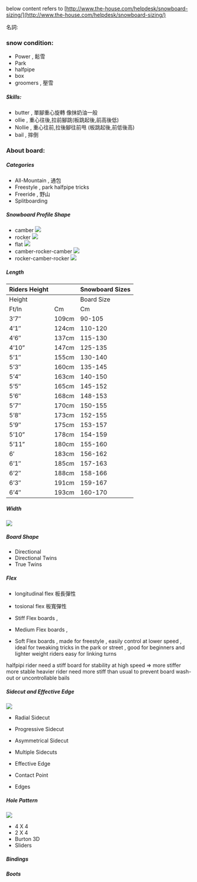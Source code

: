 


below content refers to [http://www.the-house.com/helpdesk/snowboard-sizing/](http://www.the-house.com/helpdesk/snowboard-sizing/)

 名詞:
### snow condition:
- Power , 鬆雪
- Park
- halfpipe
- box
- groomers , 壓雪


##### Skills:
- butter , 單腳重心旋轉 像抹奶油一般
- ollie , 重心往後,拉前腳跳(板跳起後,前高後低)
- Nollie , 重心往前,拉後腳往前甩 (板跳起後,前低後高)
- bail , 摔倒

### About board:

##### Categories
- All-Mountain , 通包
- Freestyle , park halfpipe tricks
- Freeride , 野山
- Splitboarding

##### Snowboard Profile Shape
- camber 
![](img/traditional-camber-shapes.jpg)
- rocker
![](img/rocker-snowboard-shapes.jpg)
- flat
![](img/flat-snowboards-shapes.jpg)
- camber-rocker-camber
![](img/hybrid-camber-rocker-shape.jpg)
- rocker-camber-rocker
![](img/hybrid-rocker-camber-rock-shape.jpg)

##### Length
|Riders Height||Snowboard Sizes|
|---|---|---|
|Height||Board Size|
|Ft/In|Cm|Cm|
|3’7″|109cm|90-105|
|4’1″|124cm|110-120|
|4’6″|137cm|115-130|
|4’10”|147cm|125-135|
|5’1″|155cm|130-140|
|5’3″|160cm|135-145|
|5’4″|163cm|140-150|
|5’5″|165cm|145-152|
|5’6″|168cm|148-153|
|5’7″|170cm|150-155|
|5’8″|173cm|152-155|
|5’9″|175cm|153-157|
|5’10”|178cm|154-159|
|5’11”|180cm|155-160|
|6′|183cm|156-162|
|6’1″|185cm|157-163|
|6’2″|188cm|158-166|
|6’3″|191cm|159-167|
|6’4″|193cm|160-170|
##### Width
![](img/1Snowboard_width.jpg)


##### Board Shape
- Directional
- Directional Twins
- True Twins

##### Flex
- longitudinal flex 板長彈性
- tosional flex 板寬彈性


- Stiff Flex boards ,
- Medium Flex boards ,
- Soft Flex boards , made for freestyle , easily control at lower speed , ideal for  tweaking tricks in the park or street , 
good for beginners and lighter weight riders  easy for linking turns

halfpipi rider need a stiff board for stability at high speed
=> more stiffer more stable
heavier rider need more stiff than usual to prevent board wash-out or uncontrollable bails

##### Sidecut and Effective Edge
![](img/sidecut-effective-edge.jpg)

- Radial Sidecut
- Progressive Sidecut
- Asymmetrical Sidecut
- Multiple Sidecuts

- Effective Edge
- Contact Point
- Edges

##### Hole Pattern
![](img/hole-patterns.jpg)
-  4 X 4
-  2 X 4
-  Burton 3D
-  Sliders

##### Bindings
##### Boots
